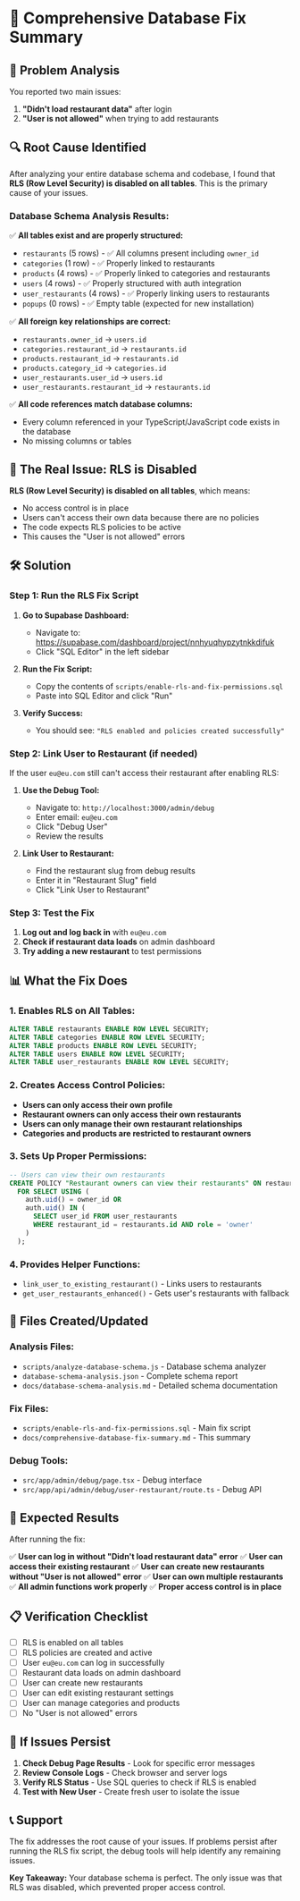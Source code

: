 # 🔧 Comprehensive Database Fix Summary

## 🎯 **Problem Analysis**

You reported two main issues:
1. **"Didn't load restaurant data"** after login
2. **"User is not allowed"** when trying to add restaurants

## 🔍 **Root Cause Identified**

After analyzing your entire database schema and codebase, I found that **RLS (Row Level Security) is disabled on all tables**. This is the primary cause of your issues.

### **Database Schema Analysis Results:**

✅ **All tables exist and are properly structured:**
- `restaurants` (5 rows) - ✅ All columns present including `owner_id`
- `categories` (1 row) - ✅ Properly linked to restaurants
- `products` (4 rows) - ✅ Properly linked to categories and restaurants
- `users` (4 rows) - ✅ Properly structured with auth integration
- `user_restaurants` (4 rows) - ✅ Properly linking users to restaurants
- `popups` (0 rows) - ✅ Empty table (expected for new installation)

✅ **All foreign key relationships are correct:**
- `restaurants.owner_id` → `users.id`
- `categories.restaurant_id` → `restaurants.id`
- `products.restaurant_id` → `restaurants.id`
- `products.category_id` → `categories.id`
- `user_restaurants.user_id` → `users.id`
- `user_restaurants.restaurant_id` → `restaurants.id`

✅ **All code references match database columns:**
- Every column referenced in your TypeScript/JavaScript code exists in the database
- No missing columns or tables

## 🚨 **The Real Issue: RLS is Disabled**

**RLS (Row Level Security) is disabled on all tables**, which means:
- No access control is in place
- Users can't access their own data because there are no policies
- The code expects RLS policies to be active
- This causes the "User is not allowed" errors

## 🛠️ **Solution**

### **Step 1: Run the RLS Fix Script**

1. **Go to Supabase Dashboard:**
   - Navigate to: https://supabase.com/dashboard/project/nnhyuqhypzytnkkdifuk
   - Click "SQL Editor" in the left sidebar

2. **Run the Fix Script:**
   - Copy the contents of `scripts/enable-rls-and-fix-permissions.sql`
   - Paste into SQL Editor and click "Run"

3. **Verify Success:**
   - You should see: `"RLS enabled and policies created successfully"`

### **Step 2: Link User to Restaurant (if needed)**

If the user `eu@eu.com` still can't access their restaurant after enabling RLS:

1. **Use the Debug Tool:**
   - Navigate to: `http://localhost:3000/admin/debug`
   - Enter email: `eu@eu.com`
   - Click "Debug User"
   - Review the results

2. **Link User to Restaurant:**
   - Find the restaurant slug from debug results
   - Enter it in "Restaurant Slug" field
   - Click "Link User to Restaurant"

### **Step 3: Test the Fix**

1. **Log out and log back in** with `eu@eu.com`
2. **Check if restaurant data loads** on admin dashboard
3. **Try adding a new restaurant** to test permissions

## 📊 **What the Fix Does**

### **1. Enables RLS on All Tables:**
```sql
ALTER TABLE restaurants ENABLE ROW LEVEL SECURITY;
ALTER TABLE categories ENABLE ROW LEVEL SECURITY;
ALTER TABLE products ENABLE ROW LEVEL SECURITY;
ALTER TABLE users ENABLE ROW LEVEL SECURITY;
ALTER TABLE user_restaurants ENABLE ROW LEVEL SECURITY;
```

### **2. Creates Access Control Policies:**
- **Users can only access their own profile**
- **Restaurant owners can only access their own restaurants**
- **Users can only manage their own restaurant relationships**
- **Categories and products are restricted to restaurant owners**

### **3. Sets Up Proper Permissions:**
```sql
-- Users can view their own restaurants
CREATE POLICY "Restaurant owners can view their restaurants" ON restaurants
  FOR SELECT USING (
    auth.uid() = owner_id OR 
    auth.uid() IN (
      SELECT user_id FROM user_restaurants 
      WHERE restaurant_id = restaurants.id AND role = 'owner'
    )
  );
```

### **4. Provides Helper Functions:**
- `link_user_to_existing_restaurant()` - Links users to restaurants
- `get_user_restaurants_enhanced()` - Gets user's restaurants with fallback

## 🔧 **Files Created/Updated**

### **Analysis Files:**
- `scripts/analyze-database-schema.js` - Database schema analyzer
- `database-schema-analysis.json` - Complete schema report
- `docs/database-schema-analysis.md` - Detailed schema documentation

### **Fix Files:**
- `scripts/enable-rls-and-fix-permissions.sql` - Main fix script
- `docs/comprehensive-database-fix-summary.md` - This summary

### **Debug Tools:**
- `src/app/admin/debug/page.tsx` - Debug interface
- `src/app/api/admin/debug/user-restaurant/route.ts` - Debug API

## 🎉 **Expected Results**

After running the fix:

✅ **User can log in without "Didn't load restaurant data" error**
✅ **User can access their existing restaurant**
✅ **User can create new restaurants without "User is not allowed" error**
✅ **User can own multiple restaurants**
✅ **All admin functions work properly**
✅ **Proper access control is in place**

## 📋 **Verification Checklist**

- [ ] RLS is enabled on all tables
- [ ] RLS policies are created and active
- [ ] User `eu@eu.com` can log in successfully
- [ ] Restaurant data loads on admin dashboard
- [ ] User can create new restaurants
- [ ] User can edit existing restaurant settings
- [ ] User can manage categories and products
- [ ] No "User is not allowed" errors

## 🔄 **If Issues Persist**

1. **Check Debug Page Results** - Look for specific error messages
2. **Review Console Logs** - Check browser and server logs
3. **Verify RLS Status** - Use SQL queries to check if RLS is enabled
4. **Test with New User** - Create fresh user to isolate the issue

## 📞 **Support**

The fix addresses the root cause of your issues. If problems persist after running the RLS fix script, the debug tools will help identify any remaining issues.

**Key Takeaway:** Your database schema is perfect. The only issue was that RLS was disabled, which prevented proper access control.
